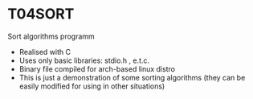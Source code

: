 # T04SORT
Sort algorithms programm

* Realised with C
* Uses only basic libraries: stdio.h , e.t.c.
* Binary file compiled for arch-based linux distro 
* This is just a demonstration of some sorting algorithms (they can be easily modified for using in other situations)
